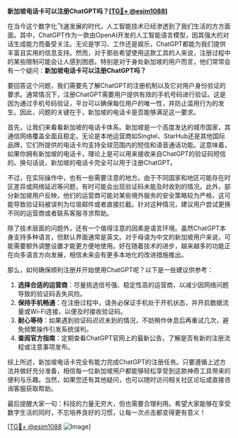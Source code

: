 **新加坡电话卡可以注册ChatGPT吗？[[TG💪+ @esim1088](https://t.me/s/esim1088)]**

在当今这个数字化飞速发展的时代，人工智能技术已经渗透到了我们生活的方方面面。其中，ChatGPT作为一款由OpenAI开发的人工智能语言模型，因其强大的对话生成能力而备受关注。无论是学习、工作还是娱乐，ChatGPT都能为我们提供丰富且实用的信息支持。然而，对于那些希望使用这款工具的人来说，注册过程中的某些限制可能会让人感到困惑。特别是对于身处新加坡的用户而言，他们常常会有一个疑问：**新加坡电话卡可以注册ChatGPT吗？**

要回答这个问题，我们需要先了解ChatGPT的注册机制以及它对用户身份验证的要求。通常情况下，注册ChatGPT需要用户提供有效的手机号码进行验证。这是因为通过手机号码验证，平台可以确保每位用户的唯一性，并防止滥用行为的发生。因此，问题的关键在于，新加坡的电话卡是否能够满足这一要求。

首先，让我们来看看新加坡的电话卡体系。新加坡是一个高度发达的城市国家，其通信网络覆盖全面且稳定。无论是本地运营商如Singtel、StarHub还是其他国际品牌，它们所提供的电话卡均支持全球范围内的短信和语音通话功能。这意味着，如果你拥有新加坡的电话卡，理论上是可以用来接收来自ChatGPT的验证码短信的。换句话说，新加坡的电话卡完全可以用于注册ChatGPT。

不过，在实际操作中，也有一些需要注意的地方。由于不同国家和地区可能存在时区差异或网络延迟等问题，有时可能会出现验证码未能及时收到的情况。此外，部分新加坡用户反映，他们的运营商可能对某些境外服务的安全策略较为严格，这可能导致验证码被误判为垃圾邮件或者直接拦截。针对这种情况，建议用户尝试更换不同的运营商或者联系客服寻求帮助。

除了技术层面的问题外，还有一个值得注意的因素是语言环境。虽然ChatGPT本身支持多种语言，但默认界面通常是英文。对于母语为中文的新加坡用户来说，可能需要额外调整设置才能更方便地使用。好在随着技术的进步，越来越多的功能正在向多语言方向发展，相信未来会有更多本地化的改进措施推出。

那么，如何确保顺利注册并开始使用ChatGPT呢？以下是一些建议供参考：

1. **选择合适的运营商**：尽量挑选信号强、稳定性高的运营商，以减少因网络问题导致的验证码丢失风险。
2. **保持手机畅通**：在注册过程中，请务必保证手机处于开机状态，并开启数据流量或Wi-Fi连接，以便及时接收验证码。
3. **耐心等待**：如果遇到验证码迟迟未到的情况，不妨稍作休息后再重试几次，避免频繁操作引发系统误判。
4. **查阅官方指南**：定期查看ChatGPT官网上的最新公告，了解是否有新的注册流程或注意事项发布。

综上所述，新加坡电话卡完全有能力完成ChatGPT的注册任务。只要遵循上述方法并做好充分准备，相信每一位新加坡用户都能够轻松享受到这款神奇工具带来的便利与乐趣。当然，如果您还有其他疑问，也可以随时访问相关社区论坛或直接咨询客服获取帮助。

最后提醒大家一句：科技的力量无穷大，但也需要合理利用。希望大家能够在享受数字生活的同时，不忘培养良好的习惯，让每一次点击都变得更有意义！

[[TG💪+ @esim1088](https://t.me/s/esim1088) ![Image](https://i.postimg.cc/4NQfJmqS/Snipaste-2025-05-13-00-14-12.png)]